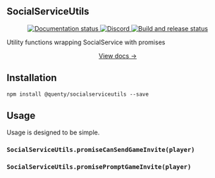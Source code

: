 ## SocialServiceUtils
<div align="center">
  <a href="http://quenty.github.io/NevermoreEngine/">
    <img src="https://github.com/Quenty/NevermoreEngine/actions/workflows/docs.yml/badge.svg" alt="Documentation status" />
  </a>
  <a href="https://discord.gg/mhtGUS8">
    <img src="https://img.shields.io/discord/385151591524597761?color=5865F2&label=discord&logo=discord&logoColor=white" alt="Discord" />
  </a>
  <a href="https://github.com/Quenty/NevermoreEngine/actions">
    <img src="https://github.com/Quenty/NevermoreEngine/actions/workflows/build.yml/badge.svg" alt="Build and release status" />
  </a>
</div>

Utility functions wrapping SocialService with promises

<div align="center"><a href="https://quenty.github.io/NevermoreEngine/api/SocialServiceUtils">View docs →</a></div>

## Installation
```
npm install @quenty/socialserviceutils --save
```

## Usage
Usage is designed to be simple.

### `SocialServiceUtils.promiseCanSendGameInvite(player)`

### `SocialServiceUtils.promisePromptGameInvite(player)`

